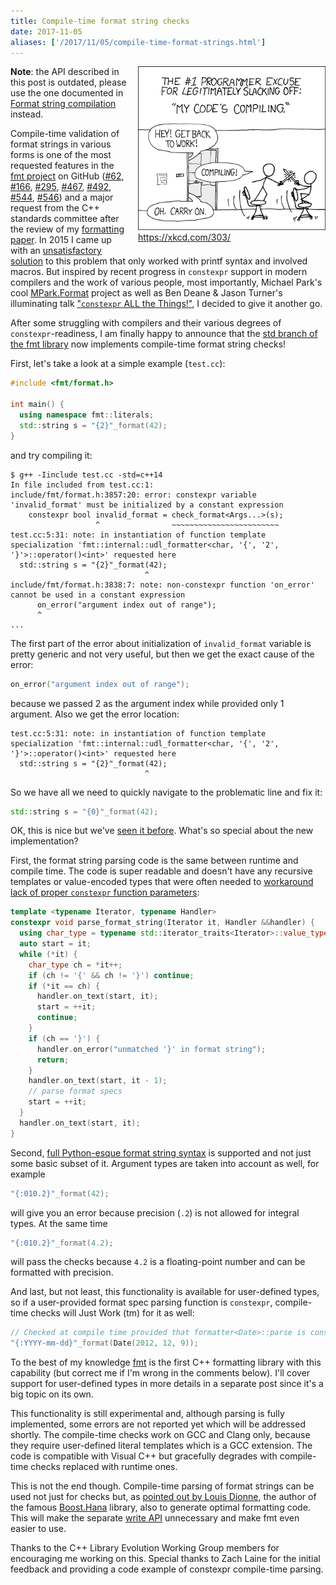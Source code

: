 ```yaml
---
title: Compile-time format string checks
date: 2017-11-05
aliases: ['/2017/11/05/compile-time-format-strings.html']
---
```


<div class="separator" style="clear:right; float:right; margin-left:1em; margin-bottom:1em">
  <img src="/img/compiling.png" width="300"
       title="Now even more time to slack off"><br>
  <a href="https://xkcd.com/303/">https://xkcd.com/303/</a>
</div>

**Note**: the API described in this post is outdated, please use the one
documented in [Format string compilation](
https://fmt.dev/latest/api.html#compile-api) instead.

Compile-time validation of format strings in various forms is one of the most
requested features in the [fmt project](https://github.com/fmtlib/fmt) on GitHub
([#62](https://github.com/fmtlib/fmt/issues/62),
[#166](https://github.com/fmtlib/fmt/issues/166),
[#295](https://github.com/fmtlib/fmt/issues/295),
[#467](https://github.com/fmtlib/fmt/issues/467),
[#492](https://github.com/fmtlib/fmt/issues/492),
[#544](https://github.com/fmtlib/fmt/issues/544),
[#546](https://github.com/fmtlib/fmt/issues/546)) and a major request
from the C++ standards committee after the review of my [formatting paper](
http://www.open-std.org/jtc1/sc22/wg21/docs/papers/2017/p0645r0.html).
In 2015 I came up with an [unsatisfactory solution](
http://zverovich.net/2015/04/22/compile-time-checking-of-printf-args-in-cppformat.html)
to this problem that only worked with printf syntax and involved macros.
But inspired by recent progress in `constexpr` support in modern compilers and the
work of various people, most importantly, Michael Park's cool
[MPark.Format](https://github.com/mpark/format) project
as well as Ben Deane & Jason Turner's illuminating talk
["`constexpr` ALL the Things!"](https://www.youtube.com/watch?v=PJwd4JLYJJY),
I decided to give it another go.

After some struggling with compilers and their various degrees of
`constexpr`-readiness, I am finally happy to announce that the
[std branch of the fmt library](https://github.com/fmtlib/fmt/tree/std) now
implements compile-time format string checks!

First, let's take a look at a simple example (`test.cc`):

```c++
#include <fmt/format.h>

int main() {
  using namespace fmt::literals;
  std::string s = "{2}"_format(42);
}
```

and try compiling it:

```
$ g++ -Iinclude test.cc -std=c++14
In file included from test.cc:1:
include/fmt/format.h:3857:20: error: constexpr variable 'invalid_format' must be initialized by a constant expression
    constexpr bool invalid_format = check_format<Args...>(s);
                   ^                ~~~~~~~~~~~~~~~~~~~~~~~~
test.cc:5:31: note: in instantiation of function template specialization 'fmt::internal::udl_formatter<char, '{', '2', '}'>::operator()<int>' requested here
  std::string s = "{2}"_format(42);
                              ^
include/fmt/format.h:3838:7: note: non-constexpr function 'on_error' cannot be used in a constant expression
      on_error("argument index out of range");
      ^
...
```

The first part of the error about initialization of `invalid_format` variable is
pretty generic and not very useful, but then we get the exact cause of the
error:

```c++
on_error("argument index out of range");
```

because we passed 2 as the argument index while provided only 1 argument. Also
we get the error location:

```
test.cc:5:31: note: in instantiation of function template specialization 'fmt::internal::udl_formatter<char, '{', '2', '}'>::operator()<int>' requested here
  std::string s = "{2}"_format(42);
                              ^
```

So we have all we need to quickly navigate to the problematic line and fix it:

```c++
std::string s = "{0}"_format(42);
```

OK, this is nice but we've [seen it before](https://github.com/mpark/format).
What's so special about the new implementation?

First, the format string parsing code is the same between runtime and
compile time. The code is super readable and doesn't have any recursive
templates or value-encoded types that were often needed to [workaround lack of
proper `constexpr` function parameters](
https://mpark.github.io/programming/2017/05/26/constexpr-function-parameters/):

```c++
template <typename Iterator, typename Handler>
constexpr void parse_format_string(Iterator it, Handler &&handler) {
  using char_type = typename std::iterator_traits<Iterator>::value_type;
  auto start = it;
  while (*it) {
    char_type ch = *it++;
    if (ch != '{' && ch != '}') continue;
    if (*it == ch) {
      handler.on_text(start, it);
      start = ++it;
      continue;
    }
    if (ch == '}') {
      handler.on_error("unmatched '}' in format string");
      return;
    }
    handler.on_text(start, it - 1);
    // parse format specs
    start = ++it;
  }
  handler.on_text(start, it);
}
```

Second, [full Python-esque format string syntax](http://fmtlib.net/latest/syntax.html)
is supported and not just some basic subset of it. Argument types are taken into
account as well, for example

```c++
"{:010.2}"_format(42);
```

will give you an error because precision (`.2`) is not allowed for integral
types. At the same time

```c++
"{:010.2}"_format(4.2);
```

will pass the checks because `4.2` is a floating-point number and can be
formatted with precision.

And last, but not least, this functionality is available for user-defined types,
so if a user-provided format spec parsing function is `constexpr`, compile-time
checks will Just Work (tm) for it as well:

```c++
// Checked at compile time provided that formatter<Date>::parse is constexpr.
"{:YYYY-mm-dd}"_format(Date(2012, 12, 9));
```

To the best of my knowledge [fmt](https://github.com/fmtlib/fmt) is the first
C++ formatting library with this capability (but correct me if I'm wrong in the
comments below). I'll cover support for user-defined types in more details in a
separate post since it's a big topic on its own.

This functionality is still experimental and, although parsing is fully
implemented, some errors are not reported yet which will be addressed shortly.
The compile-time checks work on GCC and Clang only, because they require
user-defined literal templates which is a GCC extension. The code is compatible
with Visual C++ but gracefully degrades with compile-time checks replaced with
runtime ones.

This is not the end though. Compile-time parsing of format strings can be used
not just for checks but, as [pointed out by Louis Dionne](
https://github.com/fmtlib/fmt/issues/546#issuecomment-337450603), the author
of the famous [Boost.Hana](https://github.com/boostorg/hana) library, also to generate
optimal formatting code. This will make the separate [write API](
http://fmtlib.net/latest/api.html#write-api) unnecessary and make fmt even
easier to use.

Thanks to the C++ Library Evolution Working Group members for encouraging me
working on this. Special thanks to Zach Laine for the initial feedback and
providing a code example of constexpr compile-time parsing.
